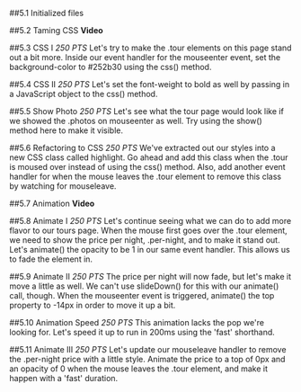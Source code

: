 ##5.1 Initialized files

##5.2 Taming CSS
**Video**

##5.3 CSS I
_250 PTS_
Let's try to make the .tour elements on this page stand out a bit more. Inside our event handler for the mouseenter event, set the background-color to #252b30 using the css() method.

##5.4 CSS II
_250 PTS_
Let's set the font-weight to bold as well by passing in a JavaScript object to the css() method.

##5.5 Show Photo
_250 PTS_
Let's see what the tour page would look like if we showed the .photos on mouseenter as well. Try using the show() method here to make it visible.

##5.6 Refactoring to CSS
_250 PTS_
We've extracted out our styles into a new CSS class called highlight. Go ahead and add this class when the .tour is moused over instead of using the css() method. Also, add another event handler for when the mouse leaves the .tour element to remove this class by watching for mouseleave.

##5.7 Animation
**Video**

##5.8 Animate I
_250 PTS_
Let's continue seeing what we can do to add more flavor to our tours page. When the mouse first goes over the .tour element, we need to show the price per night, .per-night, and to make it stand out. Let's animate() the opacity to be 1 in our same event handler. This allows us to fade the element in.

##5.9 Animate II
_250 PTS_
The price per night will now fade, but let's make it move a little as well. We can't use slideDown() for this with our animate() call, though. When the mouseenter event is triggered, animate() the top property to -14px in order to move it up a bit.

##5.10 Animation Speed
_250 PTS_
This animation lacks the pop we're looking for. Let's speed it up to run in 200ms using the 'fast' shorthand.

##5.11 Animate III
_250 PTS_
Let's update our mouseleave handler to remove the .per-night price with a little style. Animate the price to a top of 0px and an opacity of 0 when the mouse leaves the .tour element, and make it happen with a 'fast' duration.
